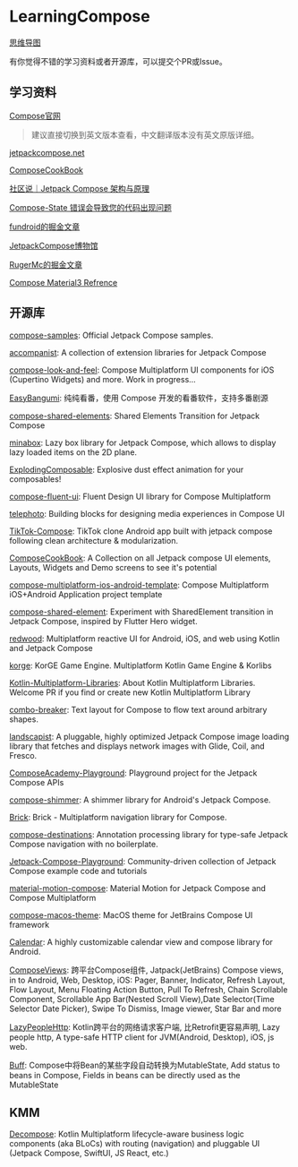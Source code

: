 # LearningCompose

[思维导图](https://www.zhixi.com/view/571b1896)

有你觉得不错的学习资料或者开源库，可以提交个PR或Issue。

## 学习资料

[Compose官网](https://developer.android.com/jetpack/compose/documentation?hl=zh-cn)

> 建议直接切换到英文版本查看，中文翻译版本没有英文原版详细。

[jetpackcompose.net](https://www.jetpackcompose.net)

[ComposeCookBook](https://github.com/Gurupreet/ComposeCookBook)

[社区说｜Jetpack Compose 架构与原理](https://www.bilibili.com/video/BV1Sm4y127Eb/?buvid=XXC693BCC4E6B63A26D7987631D9C63553979)

[Compose-State 错误会导致您的代码出现问题](https://www.bilibili.com/video/BV1Fs4y1o7de/?buvid=XXC693BCC4E6B63A26D7987631D9C63553979)

[fundroid的掘金文章](https://juejin.cn/user/3931509309842872/posts)

[JetpackCompose博物馆](https://jetpackcompose.cn/docs/)

[RugerMc的掘金文章](https://juejin.cn/user/1714893871911502/posts)

[Compose Material3 Refrence](https://developer.android.com/reference/kotlin/androidx/compose/material3/package-summary)

## 开源库

[compose-samples](https://github.com/android/compose-samples): Official Jetpack Compose samples.

[accompanist](https://github.com/google/accompanist): A collection of extension libraries for Jetpack Compose

[compose-look-and-feel](https://github.com/alexzhirkevich/compose-look-and-feel): Compose Multiplatform UI components for iOS (Cupertino Widgets) and more. Work in progress...

[EasyBangumi](https://github.com/easybangumiorg/EasyBangumi): 纯纯看番，使用 Compose 开发的看番软件，支持多番剧源

[compose-shared-elements](https://github.com/mxalbert1996/compose-shared-elements): Shared Elements Transition for Jetpack Compose

[minabox](https://github.com/oleksandrbalan/minabox): Lazy box library for Jetpack Compose, which allows to display lazy loaded items on the 2D plane.

[ExplodingComposable](https://github.com/omkar-tenkale/ExplodingComposable): Explosive dust effect animation for your composables!

[compose-fluent-ui](https://github.com/Konyaco/compose-fluent-ui): Fluent Design UI library for Compose Multiplatform

[telephoto](https://github.com/saket/telephoto): Building blocks for designing media experiences in Compose UI

[TikTok-Compose](https://github.com/puskal-khadka/TikTok-Compose): TikTok clone Android app built with jetpack compose following clean architecture & modularization.

[ComposeCookBook](https://github.com/Gurupreet/ComposeCookBook): A Collection on all Jetpack compose UI elements, Layouts, Widgets and Demo screens to see it's potential

[compose-multiplatform-ios-android-template](https://github.com/JetBrains/compose-multiplatform-ios-android-template): Compose Multiplatform iOS+Android Application project template

[compose-shared-element](https://github.com/mobnetic/compose-shared-element): Experiment with SharedElement transition in Jetpack Compose, inspired by Flutter Hero widget.

[redwood](https://github.com/cashapp/redwood): Multiplatform reactive UI for Android, iOS, and web using Kotlin and Jetpack Compose

[korge](https://github.com/korlibs/korge): KorGE Game Engine. Multiplatform Kotlin Game Engine & Korlibs

[Kotlin-Multiplatform-Libraries](https://github.com/AAkira/Kotlin-Multiplatform-Libraries): About Kotlin Multiplatform Libraries. Welcome PR if you find or create new Kotlin Multiplatform Library

[combo-breaker](https://github.com/romainguy/combo-breaker): Text layout for Compose to flow text around arbitrary shapes.

[landscapist](https://github.com/skydoves/landscapist): A pluggable, highly optimized Jetpack Compose image loading library that fetches and displays network images with Glide, Coil, and Fresco.

[ComposeAcademy-Playground](https://github.com/hitherejoe/ComposeAcademy-Playground): Playground project for the Jetpack Compose APIs

[compose-shimmer](https://github.com/valentinilk/compose-shimmer): A shimmer library for Android's Jetpack Compose.

[Brick](https://github.com/alphicc/Brick): Brick - Multiplatform navigation library for Compose.

[compose-destinations](https://github.com/raamcosta/compose-destinations): Annotation processing library for type-safe Jetpack Compose navigation with no boilerplate.

[Jetpack-Compose-Playground](https://github.com/Foso/Jetpack-Compose-Playground): Community-driven collection of Jetpack Compose example code and tutorials

[material-motion-compose](https://github.com/fornewid/material-motion-compose): Material Motion for Jetpack Compose and Compose Multiplatform

[compose-macos-theme](https://github.com/Chozzle/compose-macos-theme): MacOS theme for JetBrains Compose UI framework

[Calendar](https://github.com/kizitonwose/Calendar): A highly customizable calendar view and compose library for Android.

[ComposeViews](https://github.com/ltttttttttttt/ComposeViews): 跨平台Compose组件, Jatpack(JetBrains) Compose views, in to Android, Web, Desktop, iOS: Pager, Banner, Indicator, Refresh Layout, Flow Layout, Menu Floating Action Button, Pull To Refresh, Chain Scrollable Component, Scrollable App Bar(Nested Scroll View),Date Selector(Time Selector Date Picker), Swipe To Dismiss, Image viewer, Star Bar and more

[LazyPeopleHttp](https://github.com/ltttttttttttt/LazyPeopleHttp): Kotlin跨平台的网络请求客户端, 比Retrofit更容易声明, Lazy people http, A type-safe HTTP client for JVM(Android, Desktop), iOS, js web.

[Buff](https://github.com/ltttttttttttt/Buff): Compose中将Bean的某些字段自动转换为MutableState<T>, Add status to beans in Compose, Fields in beans can be directly used as the MutableState<T>

## KMM

[Decompose](https://github.com/arkivanov/Decompose): Kotlin Multiplatform lifecycle-aware business logic components (aka BLoCs) with routing (navigation) and pluggable UI (Jetpack Compose, SwiftUI, JS React, etc.)



